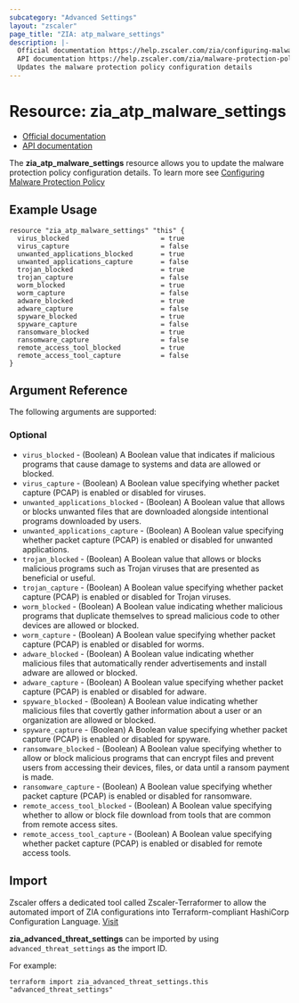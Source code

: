 ```yaml
---
subcategory: "Advanced Settings"
layout: "zscaler"
page_title: "ZIA: atp_malware_settings"
description: |-
  Official documentation https://help.zscaler.com/zia/configuring-malware-protection-policy
  API documentation https://help.zscaler.com/zia/malware-protection-policy#/cyberThreatProtection/atpMalwareInspection-put
  Updates the malware protection policy configuration details
---
```


# Resource: zia_atp_malware_settings

* [Official documentation](https://help.zscaler.com/zia/configuring-malware-protection-policy)
* [API documentation](https://help.zscaler.com/zia/malware-protection-policy#/cyberThreatProtection/atpMalwareInspection-put)

The **zia_atp_malware_settings** resource allows you to update the malware protection policy configuration details. To learn more see [Configuring Malware Protection Policy](https://help.zscaler.com/unified/configuring-malware-protection-policy)

## Example Usage

```hcl
resource "zia_atp_malware_settings" "this" {
  virus_blocked                       = true
  virus_capture                       = false
  unwanted_applications_blocked       = true
  unwanted_applications_capture       = false
  trojan_blocked                      = true
  trojan_capture                      = false
  worm_blocked                        = true
  worm_capture                        = false
  adware_blocked                      = true
  adware_capture                      = false
  spyware_blocked                     = true
  spyware_capture                     = false
  ransomware_blocked                  = true
  ransomware_capture                  = false
  remote_access_tool_blocked          = true
  remote_access_tool_capture          = false
}
```

## Argument Reference

The following arguments are supported:

### Optional

* `virus_blocked` - (Boolean) A Boolean value that indicates if malicious programs that cause damage to systems and data are allowed or blocked.
* `virus_capture` - (Boolean) A Boolean value specifying whether packet capture (PCAP) is enabled or disabled for viruses.
* `unwanted_applications_blocked` - (Boolean) A Boolean value that allows or blocks unwanted files that are downloaded alongside intentional programs downloaded by users.
* `unwanted_applications_capture` - (Boolean) A Boolean value specifying whether packet capture (PCAP) is enabled or disabled for unwanted applications.
* `trojan_blocked` - (Boolean) A Boolean value that allows or blocks malicious programs such as Trojan viruses that are presented as beneficial or useful.
* `trojan_capture` - (Boolean) A Boolean value specifying whether packet capture (PCAP) is enabled or disabled for Trojan viruses.
* `worm_blocked` - (Boolean) A Boolean value indicating whether malicious programs that duplicate themselves to spread malicious code to other devices are allowed or blocked.
* `worm_capture` - (Boolean) A Boolean value specifying whether packet capture (PCAP) is enabled or disabled for worms.
* `adware_blocked` - (Boolean) A Boolean value indicating whether malicious files that automatically render advertisements and install adware are allowed or blocked.
* `adware_capture` - (Boolean) A Boolean value specifying whether packet capture (PCAP) is enabled or disabled for adware.
* `spyware_blocked` - (Boolean) A Boolean value indicating whether malicious files that covertly gather information about a user or an organization are allowed or blocked.
* `spyware_capture` - (Boolean) A Boolean value specifying whether packet capture (PCAP) is enabled or disabled for spyware.
* `ransomware_blocked` - (Boolean) A Boolean value specifying whether to allow or block malicious programs that can encrypt files and prevent users from accessing their devices, files, or data until a ransom payment is made.
* `ransomware_capture` - (Boolean) A Boolean value specifying whether packet capture (PCAP) is enabled or disabled for ransomware.
* `remote_access_tool_blocked` - (Boolean) A Boolean value specifying whether to allow or block file download from tools that are common from remote access sites.
* `remote_access_tool_capture` - (Boolean) A Boolean value specifying whether packet capture (PCAP) is enabled or disabled for remote access tools.

## Import

Zscaler offers a dedicated tool called Zscaler-Terraformer to allow the automated import of ZIA configurations into Terraform-compliant HashiCorp Configuration Language.
[Visit](https://github.com/zscaler/zscaler-terraformer)

**zia_advanced_threat_settings** can be imported by using `advanced_threat_settings` as the import ID.

For example:

```shell
terraform import zia_advanced_threat_settings.this "advanced_threat_settings"
```
